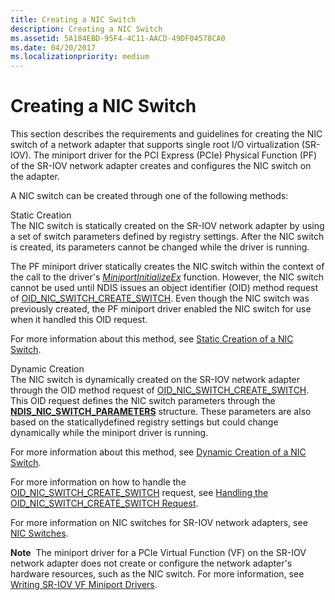 ```yaml
---
title: Creating a NIC Switch
description: Creating a NIC Switch
ms.assetid: 5A184EBD-95F4-4C11-AACD-49DF04578CA0
ms.date: 04/20/2017
ms.localizationpriority: medium
---
```


# Creating a NIC Switch


This section describes the requirements and guidelines for creating the NIC switch of a network adapter that supports single root I/O virtualization (SR-IOV). The miniport driver for the PCI Express (PCIe) Physical Function (PF) of the SR-IOV network adapter creates and configures the NIC switch on the adapter.

A NIC switch can be created through one of the following methods:

<a href="" id="static-creation"></a>Static Creation  
The NIC switch is statically created on the SR-IOV network adapter by using a set of switch parameters defined by registry settings. After the NIC switch is created, its parameters cannot be changed while the driver is running.

The PF miniport driver statically creates the NIC switch within the context of the call to the driver's [*MiniportInitializeEx*](https://msdn.microsoft.com/library/windows/hardware/ff559389) function. However, the NIC switch cannot be used until NDIS issues an object identifier (OID) method request of [OID\_NIC\_SWITCH\_CREATE\_SWITCH](https://msdn.microsoft.com/library/windows/hardware/hh451815). Even though the NIC switch was previously created, the PF miniport driver enabled the NIC switch for use when it handled this OID request.

For more information about this method, see [Static Creation of a NIC Switch](static-creation-of-a-nic-switch.md).

<a href="" id="dynamic-creation"></a>Dynamic Creation  
The NIC switch is dynamically created on the SR-IOV network adapter through the OID method request of [OID\_NIC\_SWITCH\_CREATE\_SWITCH](https://msdn.microsoft.com/library/windows/hardware/hh451815). This OID request defines the NIC switch parameters through the [**NDIS\_NIC\_SWITCH\_PARAMETERS**](https://msdn.microsoft.com/library/windows/hardware/hh451587) structure. These parameters are also based on the staticallydefined registry settings but could change dynamically while the miniport driver is running.

For more information about this method, see [Dynamic Creation of a NIC Switch](dynamic-creation-of-a-nic-switch.md).

For more information on how to handle the [OID\_NIC\_SWITCH\_CREATE\_SWITCH](https://msdn.microsoft.com/library/windows/hardware/hh451815) request, see [Handling the OID\_NIC\_SWITCH\_CREATE\_SWITCH Request](handling-the-oid-nic-switch-create-switch-request.md).

For more information on NIC switches for SR-IOV network adapters, see [NIC Switches](nic-switches.md).

**Note**  The miniport driver for a PCIe Virtual Function (VF) on the SR-IOV network adapter does not create or configure the network adapter's hardware resources, such as the NIC switch. For more information, see [Writing SR-IOV VF Miniport Drivers](writing-sr-iov-vf-miniport-drivers.md).

 

 

 





